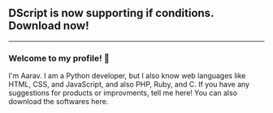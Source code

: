 ## DScript is now supporting if conditions. Download now! 
***
### Welcome to my profile! 👋
I'm Aarav. I am a Python developer, but I also know web languages like HTML, CSS, and JavaScript, and also PHP, Ruby, and C. If you have any suggestions for products or improvments, tell me here! You can also download the softwares here.
